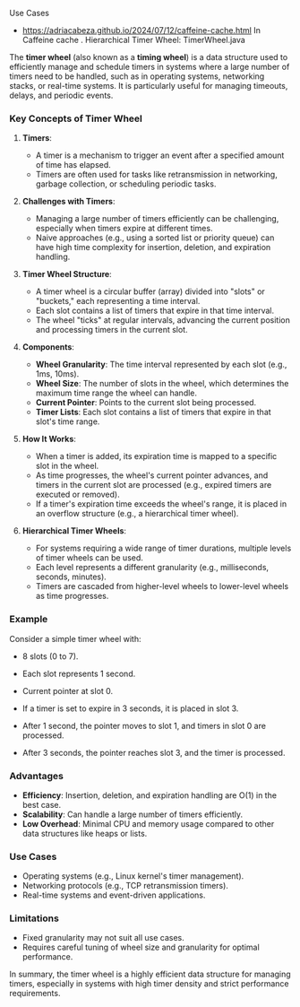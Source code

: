 Use Cases 
- https://adriacabeza.github.io/2024/07/12/caffeine-cache.html In Caffeine cache . Hierarchical Timer Wheel: TimerWheel.java

The **timer wheel** (also known as a **timing wheel**) is a data structure used to efficiently manage and schedule timers in systems where a large number of timers need to be handled, such as in operating systems, networking stacks, or real-time systems. It is particularly useful for managing timeouts, delays, and periodic events.

### Key Concepts of Timer Wheel

1. **Timers**:
   - A timer is a mechanism to trigger an event after a specified amount of time has elapsed.
   - Timers are often used for tasks like retransmission in networking, garbage collection, or scheduling periodic tasks.

2. **Challenges with Timers**:
   - Managing a large number of timers efficiently can be challenging, especially when timers expire at different times.
   - Naive approaches (e.g., using a sorted list or priority queue) can have high time complexity for insertion, deletion, and expiration handling.

3. **Timer Wheel Structure**:
   - A timer wheel is a circular buffer (array) divided into "slots" or "buckets," each representing a time interval.
   - Each slot contains a list of timers that expire in that time interval.
   - The wheel "ticks" at regular intervals, advancing the current position and processing timers in the current slot.

4. **Components**:
   - **Wheel Granularity**: The time interval represented by each slot (e.g., 1ms, 10ms).
   - **Wheel Size**: The number of slots in the wheel, which determines the maximum time range the wheel can handle.
   - **Current Pointer**: Points to the current slot being processed.
   - **Timer Lists**: Each slot contains a list of timers that expire in that slot's time range.

5. **How It Works**:
   - When a timer is added, its expiration time is mapped to a specific slot in the wheel.
   - As time progresses, the wheel's current pointer advances, and timers in the current slot are processed (e.g., expired timers are executed or removed).
   - If a timer's expiration time exceeds the wheel's range, it is placed in an overflow structure (e.g., a hierarchical timer wheel).

6. **Hierarchical Timer Wheels**:
   - For systems requiring a wide range of timer durations, multiple levels of timer wheels can be used.
   - Each level represents a different granularity (e.g., milliseconds, seconds, minutes).
   - Timers are cascaded from higher-level wheels to lower-level wheels as time progresses.

### Example

Consider a simple timer wheel with:
- 8 slots (0 to 7).
- Each slot represents 1 second.
- Current pointer at slot 0.

- If a timer is set to expire in 3 seconds, it is placed in slot 3.
- After 1 second, the pointer moves to slot 1, and timers in slot 0 are processed.
- After 3 seconds, the pointer reaches slot 3, and the timer is processed.

### Advantages
- **Efficiency**: Insertion, deletion, and expiration handling are O(1) in the best case.
- **Scalability**: Can handle a large number of timers efficiently.
- **Low Overhead**: Minimal CPU and memory usage compared to other data structures like heaps or lists.

### Use Cases
- Operating systems (e.g., Linux kernel's timer management).
- Networking protocols (e.g., TCP retransmission timers).
- Real-time systems and event-driven applications.

### Limitations
- Fixed granularity may not suit all use cases.
- Requires careful tuning of wheel size and granularity for optimal performance.

In summary, the timer wheel is a highly efficient data structure for managing timers, especially in systems with high timer density and strict performance requirements.
